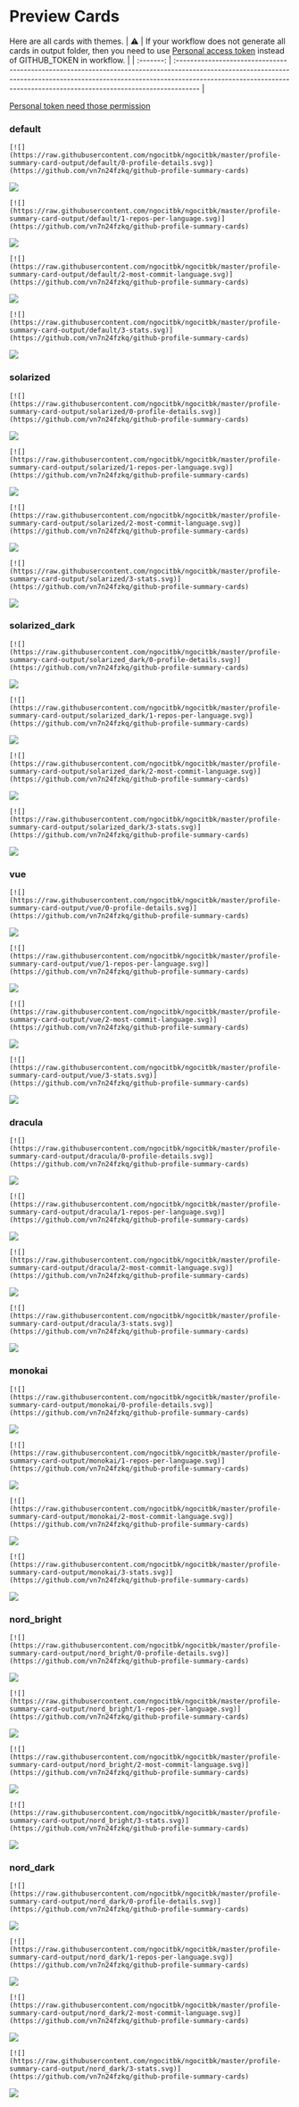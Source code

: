 
# Preview Cards

Here are all cards with themes.
| :warning: | If your workflow does not generate all cards in output folder, then you need to use [Personal access token](https://docs.github.com/en/actions/configuring-and-managing-workflows/creating-and-storing-encrypted-secrets) instead of GITHUB_TOKEN in workflow. |
| :-------: | :------------------------------------------------------------------------------------------------------------------------------------------------------------------------------------------------------------------------------------------------ |

[Personal token need those permission](https://github.com/vn7n24fzkq/github-profile-summary-cards/wiki/Personal-access-token-permissions)


### default


```
[![](https://raw.githubusercontent.com/ngocitbk/ngocitbk/master/profile-summary-card-output/default/0-profile-details.svg)](https://github.com/vn7n24fzkq/github-profile-summary-cards)
```
![](https://raw.githubusercontent.com/ngocitbk/ngocitbk/master/profile-summary-card-output/default/0-profile-details.svg)


```
[![](https://raw.githubusercontent.com/ngocitbk/ngocitbk/master/profile-summary-card-output/default/1-repos-per-language.svg)](https://github.com/vn7n24fzkq/github-profile-summary-cards)
```
![](https://raw.githubusercontent.com/ngocitbk/ngocitbk/master/profile-summary-card-output/default/1-repos-per-language.svg)


```
[![](https://raw.githubusercontent.com/ngocitbk/ngocitbk/master/profile-summary-card-output/default/2-most-commit-language.svg)](https://github.com/vn7n24fzkq/github-profile-summary-cards)
```
![](https://raw.githubusercontent.com/ngocitbk/ngocitbk/master/profile-summary-card-output/default/2-most-commit-language.svg)


```
[![](https://raw.githubusercontent.com/ngocitbk/ngocitbk/master/profile-summary-card-output/default/3-stats.svg)](https://github.com/vn7n24fzkq/github-profile-summary-cards)
```
![](https://raw.githubusercontent.com/ngocitbk/ngocitbk/master/profile-summary-card-output/default/3-stats.svg)


### solarized


```
[![](https://raw.githubusercontent.com/ngocitbk/ngocitbk/master/profile-summary-card-output/solarized/0-profile-details.svg)](https://github.com/vn7n24fzkq/github-profile-summary-cards)
```
![](https://raw.githubusercontent.com/ngocitbk/ngocitbk/master/profile-summary-card-output/solarized/0-profile-details.svg)


```
[![](https://raw.githubusercontent.com/ngocitbk/ngocitbk/master/profile-summary-card-output/solarized/1-repos-per-language.svg)](https://github.com/vn7n24fzkq/github-profile-summary-cards)
```
![](https://raw.githubusercontent.com/ngocitbk/ngocitbk/master/profile-summary-card-output/solarized/1-repos-per-language.svg)


```
[![](https://raw.githubusercontent.com/ngocitbk/ngocitbk/master/profile-summary-card-output/solarized/2-most-commit-language.svg)](https://github.com/vn7n24fzkq/github-profile-summary-cards)
```
![](https://raw.githubusercontent.com/ngocitbk/ngocitbk/master/profile-summary-card-output/solarized/2-most-commit-language.svg)


```
[![](https://raw.githubusercontent.com/ngocitbk/ngocitbk/master/profile-summary-card-output/solarized/3-stats.svg)](https://github.com/vn7n24fzkq/github-profile-summary-cards)
```
![](https://raw.githubusercontent.com/ngocitbk/ngocitbk/master/profile-summary-card-output/solarized/3-stats.svg)


### solarized_dark


```
[![](https://raw.githubusercontent.com/ngocitbk/ngocitbk/master/profile-summary-card-output/solarized_dark/0-profile-details.svg)](https://github.com/vn7n24fzkq/github-profile-summary-cards)
```
![](https://raw.githubusercontent.com/ngocitbk/ngocitbk/master/profile-summary-card-output/solarized_dark/0-profile-details.svg)


```
[![](https://raw.githubusercontent.com/ngocitbk/ngocitbk/master/profile-summary-card-output/solarized_dark/1-repos-per-language.svg)](https://github.com/vn7n24fzkq/github-profile-summary-cards)
```
![](https://raw.githubusercontent.com/ngocitbk/ngocitbk/master/profile-summary-card-output/solarized_dark/1-repos-per-language.svg)


```
[![](https://raw.githubusercontent.com/ngocitbk/ngocitbk/master/profile-summary-card-output/solarized_dark/2-most-commit-language.svg)](https://github.com/vn7n24fzkq/github-profile-summary-cards)
```
![](https://raw.githubusercontent.com/ngocitbk/ngocitbk/master/profile-summary-card-output/solarized_dark/2-most-commit-language.svg)


```
[![](https://raw.githubusercontent.com/ngocitbk/ngocitbk/master/profile-summary-card-output/solarized_dark/3-stats.svg)](https://github.com/vn7n24fzkq/github-profile-summary-cards)
```
![](https://raw.githubusercontent.com/ngocitbk/ngocitbk/master/profile-summary-card-output/solarized_dark/3-stats.svg)


### vue


```
[![](https://raw.githubusercontent.com/ngocitbk/ngocitbk/master/profile-summary-card-output/vue/0-profile-details.svg)](https://github.com/vn7n24fzkq/github-profile-summary-cards)
```
![](https://raw.githubusercontent.com/ngocitbk/ngocitbk/master/profile-summary-card-output/vue/0-profile-details.svg)


```
[![](https://raw.githubusercontent.com/ngocitbk/ngocitbk/master/profile-summary-card-output/vue/1-repos-per-language.svg)](https://github.com/vn7n24fzkq/github-profile-summary-cards)
```
![](https://raw.githubusercontent.com/ngocitbk/ngocitbk/master/profile-summary-card-output/vue/1-repos-per-language.svg)


```
[![](https://raw.githubusercontent.com/ngocitbk/ngocitbk/master/profile-summary-card-output/vue/2-most-commit-language.svg)](https://github.com/vn7n24fzkq/github-profile-summary-cards)
```
![](https://raw.githubusercontent.com/ngocitbk/ngocitbk/master/profile-summary-card-output/vue/2-most-commit-language.svg)


```
[![](https://raw.githubusercontent.com/ngocitbk/ngocitbk/master/profile-summary-card-output/vue/3-stats.svg)](https://github.com/vn7n24fzkq/github-profile-summary-cards)
```
![](https://raw.githubusercontent.com/ngocitbk/ngocitbk/master/profile-summary-card-output/vue/3-stats.svg)


### dracula


```
[![](https://raw.githubusercontent.com/ngocitbk/ngocitbk/master/profile-summary-card-output/dracula/0-profile-details.svg)](https://github.com/vn7n24fzkq/github-profile-summary-cards)
```
![](https://raw.githubusercontent.com/ngocitbk/ngocitbk/master/profile-summary-card-output/dracula/0-profile-details.svg)


```
[![](https://raw.githubusercontent.com/ngocitbk/ngocitbk/master/profile-summary-card-output/dracula/1-repos-per-language.svg)](https://github.com/vn7n24fzkq/github-profile-summary-cards)
```
![](https://raw.githubusercontent.com/ngocitbk/ngocitbk/master/profile-summary-card-output/dracula/1-repos-per-language.svg)


```
[![](https://raw.githubusercontent.com/ngocitbk/ngocitbk/master/profile-summary-card-output/dracula/2-most-commit-language.svg)](https://github.com/vn7n24fzkq/github-profile-summary-cards)
```
![](https://raw.githubusercontent.com/ngocitbk/ngocitbk/master/profile-summary-card-output/dracula/2-most-commit-language.svg)


```
[![](https://raw.githubusercontent.com/ngocitbk/ngocitbk/master/profile-summary-card-output/dracula/3-stats.svg)](https://github.com/vn7n24fzkq/github-profile-summary-cards)
```
![](https://raw.githubusercontent.com/ngocitbk/ngocitbk/master/profile-summary-card-output/dracula/3-stats.svg)


### monokai


```
[![](https://raw.githubusercontent.com/ngocitbk/ngocitbk/master/profile-summary-card-output/monokai/0-profile-details.svg)](https://github.com/vn7n24fzkq/github-profile-summary-cards)
```
![](https://raw.githubusercontent.com/ngocitbk/ngocitbk/master/profile-summary-card-output/monokai/0-profile-details.svg)


```
[![](https://raw.githubusercontent.com/ngocitbk/ngocitbk/master/profile-summary-card-output/monokai/1-repos-per-language.svg)](https://github.com/vn7n24fzkq/github-profile-summary-cards)
```
![](https://raw.githubusercontent.com/ngocitbk/ngocitbk/master/profile-summary-card-output/monokai/1-repos-per-language.svg)


```
[![](https://raw.githubusercontent.com/ngocitbk/ngocitbk/master/profile-summary-card-output/monokai/2-most-commit-language.svg)](https://github.com/vn7n24fzkq/github-profile-summary-cards)
```
![](https://raw.githubusercontent.com/ngocitbk/ngocitbk/master/profile-summary-card-output/monokai/2-most-commit-language.svg)


```
[![](https://raw.githubusercontent.com/ngocitbk/ngocitbk/master/profile-summary-card-output/monokai/3-stats.svg)](https://github.com/vn7n24fzkq/github-profile-summary-cards)
```
![](https://raw.githubusercontent.com/ngocitbk/ngocitbk/master/profile-summary-card-output/monokai/3-stats.svg)


### nord_bright


```
[![](https://raw.githubusercontent.com/ngocitbk/ngocitbk/master/profile-summary-card-output/nord_bright/0-profile-details.svg)](https://github.com/vn7n24fzkq/github-profile-summary-cards)
```
![](https://raw.githubusercontent.com/ngocitbk/ngocitbk/master/profile-summary-card-output/nord_bright/0-profile-details.svg)


```
[![](https://raw.githubusercontent.com/ngocitbk/ngocitbk/master/profile-summary-card-output/nord_bright/1-repos-per-language.svg)](https://github.com/vn7n24fzkq/github-profile-summary-cards)
```
![](https://raw.githubusercontent.com/ngocitbk/ngocitbk/master/profile-summary-card-output/nord_bright/1-repos-per-language.svg)


```
[![](https://raw.githubusercontent.com/ngocitbk/ngocitbk/master/profile-summary-card-output/nord_bright/2-most-commit-language.svg)](https://github.com/vn7n24fzkq/github-profile-summary-cards)
```
![](https://raw.githubusercontent.com/ngocitbk/ngocitbk/master/profile-summary-card-output/nord_bright/2-most-commit-language.svg)


```
[![](https://raw.githubusercontent.com/ngocitbk/ngocitbk/master/profile-summary-card-output/nord_bright/3-stats.svg)](https://github.com/vn7n24fzkq/github-profile-summary-cards)
```
![](https://raw.githubusercontent.com/ngocitbk/ngocitbk/master/profile-summary-card-output/nord_bright/3-stats.svg)


### nord_dark


```
[![](https://raw.githubusercontent.com/ngocitbk/ngocitbk/master/profile-summary-card-output/nord_dark/0-profile-details.svg)](https://github.com/vn7n24fzkq/github-profile-summary-cards)
```
![](https://raw.githubusercontent.com/ngocitbk/ngocitbk/master/profile-summary-card-output/nord_dark/0-profile-details.svg)


```
[![](https://raw.githubusercontent.com/ngocitbk/ngocitbk/master/profile-summary-card-output/nord_dark/1-repos-per-language.svg)](https://github.com/vn7n24fzkq/github-profile-summary-cards)
```
![](https://raw.githubusercontent.com/ngocitbk/ngocitbk/master/profile-summary-card-output/nord_dark/1-repos-per-language.svg)


```
[![](https://raw.githubusercontent.com/ngocitbk/ngocitbk/master/profile-summary-card-output/nord_dark/2-most-commit-language.svg)](https://github.com/vn7n24fzkq/github-profile-summary-cards)
```
![](https://raw.githubusercontent.com/ngocitbk/ngocitbk/master/profile-summary-card-output/nord_dark/2-most-commit-language.svg)


```
[![](https://raw.githubusercontent.com/ngocitbk/ngocitbk/master/profile-summary-card-output/nord_dark/3-stats.svg)](https://github.com/vn7n24fzkq/github-profile-summary-cards)
```
![](https://raw.githubusercontent.com/ngocitbk/ngocitbk/master/profile-summary-card-output/nord_dark/3-stats.svg)

